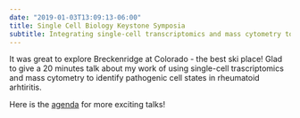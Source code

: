 ```yaml
---
date: "2019-01-03T13:09:13-06:00"
title: Single Cell Biology Keystone Symposia
subtitle: Integrating single-cell transcriptomics and mass cytometry to define cell states in rheumatoid arthritis.
---
```


It was great to explore Breckenridge at Colorado - the best ski place!
Glad to give a 20 minutes talk about my work of
using single-cell trascriptomics and mass cytometry to identify
pathogenic cell states in rheumatoid arhtiritis.

Here is the [agenda](http://www.keystonesymposia.org/19L1) for more exciting talks!
